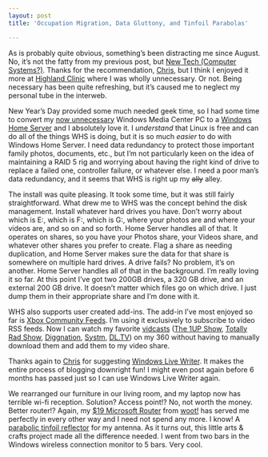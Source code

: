 ```yaml
---
layout: post
title: 'Occupation Migration, Data Gluttony, and Tinfoil Parabolas'

---
```


As is probably quite obvious, something’s been distracting me since August. No, it’s not the fatty from my previous post, but <a href="http://www.newtechsys.com">New Tech (Computer Systems?)</a>. Thanks for the recommendation, <a href="http://www.chrisbenard.net" target="_blank">Chris</a>, but I think I enjoyed it more at <a href="http://www.highlandclinic.com" target="_blank">Highland Clinic</a> where I was wholly unnecessary. Or not. Being necessary has been quite refreshing, but it’s caused me to neglect my personal tube in the interweb.

New Year’s Day provided some much needed geek time, so I had some time to convert my <a href="http://gizmodo.com/gadgets/xbox-360-divx%5Cxvid-test/xbox-360-divxxvid-playback-tested-verdict-its-almost-perfect-329769.php" target="_blank">now unnecessary</a> Windows Media Center PC to a <a href="http://www.microsoft.com/windows/products/winfamily/windowshomeserver/default.mspx">Windows Home Server</a> and I absolutely love it. I <em>understand</em> that Linux is free and can do all of the things WHS is doing, but it is so much <em>easier</em> to do with Windows Home Server. I need data redundancy to protect those important family photos, documents, etc., but I’m not particularly keen on the idea of maintaining a RAID 5 rig and worrying about having the right kind of drive to replace a failed one, controller failure, or whatever else. I need a poor man’s data redundancy, and it seems that WHS is right up my <span style="text-decoration: line-through;">ally</span> alley.

The install was quite pleasing. It took some time, but it was still fairly straightforward. What drew me to WHS was the concept behind the disk management. Install whatever hard drives you have. Don’t worry about which is E:, which is F:, which is G:, where your photos are and where your videos are, and so on and so forth. Home Server handles all of that. It operates on shares, so you have your Photos share, your Videos share, and whatever other shares you prefer to create. Flag a share as needing duplication, and Home Server makes sure the data for that share is somewhere on multiple hard drives. A drive fails? No problem, it’s on another. Home Server handles all of that in the background. I’m really loving it so far. At this point I’ve got two 200GB drives, a 320 GB drive, and an external 200 GB drive. It doesn’t matter which files go on which drive. I just dump them in their appropriate share and I’m done with it.

WHS also supports user created add-ins. The add-in I’ve most enjoyed so far is <a href="http://www.microseth.com/wp-content/uploads/2008/01/WHS%20Community%20Feeds3.png" target="_blank">Xbox Community Feeds</a>. I’m using it exclusively to subscribe to video RSS feeds. Now I can watch my favorite <a href="http://en.wikipedia.org/wiki/Vidcast">vidcasts</a> (<a href="http://www.1up.com/do/minisite?cId=3145462">The 1UP Show</a>, <a href="http://www.totallyradshow.com/">Totally Rad Show</a>, <a href="http://revision3.com/diggnation">Diggnation</a>, <a href="http://revision3.com/systm">Systm</a>, <a href="http://dl.tv/">DL.TV</a>) on my 360 without having to manually download them and add them to my video share.

Thanks again to <a href="http://www.chrisbenard.net/">Chris</a> for suggesting <a href="http://windowslivewriter.spaces.live.com/">Windows Live Writer</a>. It makes the entire process of blogging downright fun! I might even post again before 6 months has passed just so I can use Windows Live Writer again.

We rearranged our furniture in our living room, and my laptop now has terrible wi-fi reception. Solution? Access point!? No, not worth the money. Better router!? Again, my <a href="http://www.microsoft.com/products/info/product.aspx?view=22&amp;pcid=13194ee9-f7e7-4785-9cbf-f5ed24e8eff4&amp;type=ovr">$19 Microsoft Router</a> from <a href="http://www.woot.com/">woot!</a> has served me perfectly in every other way and I need not spend any more. I know! A <a href="http://www.freeantennas.com/projects/template2/index.html">parabolic tinfoil reflector</a> for my antenna. As it turns out, this little arts &amp; crafts project made all the difference needed. I went from two bars in the Windows wireless connection monitor to 5 bars. Very cool.
